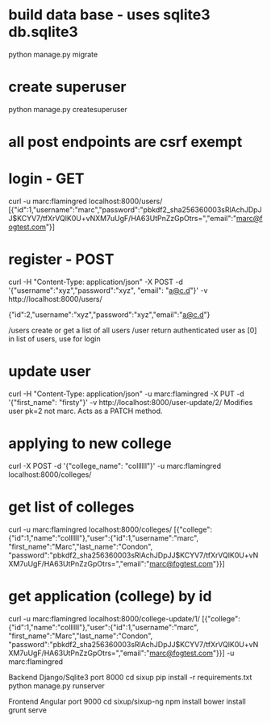 
# build data base - uses sqlite3 db.sqlite3
python manage.py migrate

# create superuser
python manage.py createsuperuser

# all post endpoints are csrf exempt

# login - GET
curl -u marc:flamingred localhost:8000/users/
[{"id":1,"username":"marc","password":"pbkdf2_sha256$36000$3sRlAchJDpJJ$KCYV7/tfXrVQlK0U+vNXM7uUgF/HA63UtPnZzGpOtrs=","email":"marc@fogtest.com"}]

# register - POST
curl -H "Content-Type: application/json" -X POST -d '{"username":"xyz","password":"xyz", "email": "a@c.d"}' -v http://localhost:8000/users/

{"id":2,"username":"xyz","password":"xyz","email":"a@c.d"}

/users create or get a list of all users
/user return authenticated user as [0] in list of users, use for login

# update user
curl -H "Content-Type: application/json" -u marc:flamingred -X PUT -d '{"first_name": "firsty"}' -v http://localhost:8000/user-update/2/
Modifies user pk=2 not marc. Acts as a PATCH method.

# applying to new college
curl -X POST -d '{"college_name": "collllll"}' -u marc:flamingred localhost:8000/colleges/


# get list of colleges
curl -u marc:flamingred localhost:8000/colleges/
[{"college":{"id":1,"name":"collllll"},"user":{"id":1,"username":"marc",
"first_name":"Marc","last_name":"Condon",
"password":"pbkdf2_sha256$36000$3sRlAchJDpJJ$KCYV7/tfXrVQlK0U+vNXM7uUgF/HA63UtPnZzGpOtrs=","email":"marc@fogtest.com"}}]

# get application (college) by id
curl -u marc:flamingred localhost:8000/college-update/1/
[{"college":{"id":1,"name":"collllll"},"user":{"id":1,"username":"marc",
"first_name":"Marc","last_name":"Condon",
"password":"pbkdf2_sha256$36000$3sRlAchJDpJJ$KCYV7/tfXrVQlK0U+vNXM7uUgF/HA63UtPnZzGpOtrs=","email":"marc@fogtest.com"}}]
-u marc:flamingred

Backend Django/Sqlite3 port 8000
cd sixup
pip install -r requirements.txt
python manage.py runserver

Frontend Angular port 9000
cd sixup/sixup-ng
npm install
bower install
grunt serve
